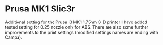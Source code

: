 # Prusa MK1 Slic3r

Additional setting for the Prusa i3 MK1 1.75nm 3-D printer
I have added tested setting for 0.25 nozzle only for ABS. There are also some further improvements to the print settings (modified settings names are ending with Campa).
